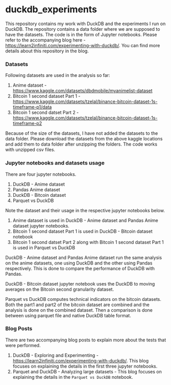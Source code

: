 # duckdb_experiments
This repository contains my work with DuckDB and the experiments I run on DuckDB. The repository contains a data folder where we are supposed to have the datasets. The code is in the form of Jupyter notebooks.
Please refer to the accompanying blog here - https://learn2infiniti.com/experimenting-with-duckdb/. You can find more details about this repository in the blog.

### Datasets

Following datasets are used in the analysis so far:
1. Anime dataset - https://www.kaggle.com/datasets/dbdmobile/myanimelist-dataset
2. Bitcoin 1 second dataset Part 1 - https://www.kaggle.com/datasets/tzelal/binance-bitcoin-dataset-1s-timeframe-p1/data
3. Bitcoin 1 second datset Part 2 - https://www.kaggle.com/datasets/tzelal/binance-bitcoin-dataset-1s-timeframe-p2

Because of the size of the datasets, I have not added the datasets to the data folder. Please download the datasets from the above kaggle locations and add them to data folder after unzipping the folders. The code works with unzipped csv files.

### Jupyter notebooks and datasets usage
There are four jupyter notebooks.
1. DuckDB - Anime dataset
2. Pandas Anime dataset
3. DuckDB - Bitcoin dataset
4. Parquet vs DuckDB

Note the dataset and their usage in the respective jupyter notebooks below.
1. Anime dataset is used in DuckDB - Anime dataset and Pandas Anime dataset jupyter notebooks.
2. Bitcoin 1 second dataset Part 1 is used in DuckDB - Bitcoin dataset notebook
3. Bitcoin 1 second datset Part 2 along with Bitcoin 1 second dataset Part 1 is used in Parquet vs DuckDB

DuckDB - Anime dataset and Pandas Anime dataset run the same analysis on the anime datasets, one using DuckDB and the other using Pandas respectively. This is done to compare the performance of DuckDB with Pandas.

DuckDB - Bitcoin dataset jupyter notebook uses the DuckDB to moving averages on the Bitcoin second granularity dataset.

Parquet vs DuckDB computes technical indicators on the bitcoin datasets. Both the part1 and part2 of the bitcoin dataset are combined and the analysis is done on the combined dataset. Then a comparison is done between using parquet file and native DuckDB table format.

### Blog Posts
There are two accompanying blog posts to explain more about the tests that were performed.
1. DuckDB - Exploring and Experimenting - https://learn2infiniti.com/experimenting-with-duckdb/. This blog focuses on explaining the details in the first three jupyter notebooks.
2. Parquet and DuckDB - Analyzing large datasets -  This blog focuses on explaining the details in the `Parquet vs DuckDB` notebook.



